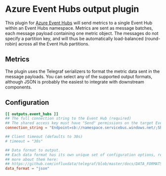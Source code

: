 # Azure Event Hubs output plugin

This plugin for [Azure Event Hubs](https://azure.microsoft.com/en-gb/services/event-hubs/) will send metrics to a single Event Hub within an Event Hubs namespace. Metrics are sent as message batches, each message payload containing one metric object. The messages do not specify a partition key, and will thus be automatically load-balanced (round-robin) across all the Event Hub partitions.

## Metrics

The plugin uses the Telegraf serializers to format the metric data sent in the message payloads. You can select any of the supported output formats, although JSON is probably the easiest to integrate with downstream components.

## Configuration

```toml
[[ outputs.event_hubs ]]
## The full connection string to the Event Hub (required)
## The shared access key must have "Send" permissions on the target Event Hub.
connection_string = "Endpoint=sb://namespace.servicebus.windows.net/;SharedAccessKeyName=RootManageSharedAccessKey;SharedAccessKey=superSecret1234=;EntityPath=hubName"

## Client timeout (defaults to 30s)
# timeout = "30s"

## Data format to output.
## Each data format has its own unique set of configuration options, read
## more about them here:
## https://github.com/influxdata/telegraf/blob/master/docs/DATA_FORMATS_OUTPUT.md
data_format = "json"
```
